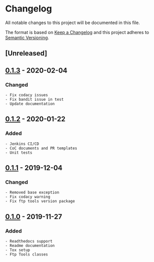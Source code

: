 # Changelog
All notable changes to this project will be documented in this file.

The format is based on [Keep a Changelog](http://keepachangelog.com/en/1.0.0/)
and this project adheres to [Semantic Versioning](http://semver.org/spec/v2.0.0.html).

## [Unreleased]

## [0.1.3] - 2020-02-04
### Changed
    - Fix codacy issues
    - Fix bandit issue in test
    - Update documentation

## [0.1.2] - 2020-01-22
### Added
    - Jenkins CI/CD
    - CoC documents and PR templates
    - Unit tests


## [0.1.1] - 2019-12-04
### Changed
    - Removed base exception
    - Fix codacy warning
    - Fix ftp tools version package

## [0.1.0] - 2019-11-27
### Added
    - Readthedocs support
    - Readme documentation
    - Tox setup
    - Ftp Tools classes

[0.1.3]: https://github.com/equinoxfitness/datacoco-ftp_tools/compare/0.1.2...0.1.3
[0.1.2]: https://github.com/equinoxfitness/datacoco-ftp_tools/compare/0.1.1...0.1.2
[0.1.1]: https://github.com/equinoxfitness/datacoco-ftp_tools/compare/0.1.0...0.1.1
[0.1.0]: https://github.com/equinoxfitness/datacoco-ftp_tools/releases/tag/0.1.0

